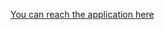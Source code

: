 [You can reach the application here](https://benjimortal-digital-resume-app-u1vtx8.streamlitapp.com/)

